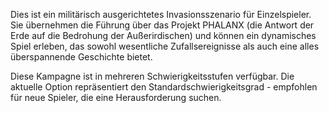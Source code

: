 Dies ist ein militärisch ausgerichtetes Invasionsszenario für
Einzelspieler. Sie übernehmen die Führung über das Projekt PHALANX (die
Antwort der Erde auf die Bedrohung der Außerirdischen) und können ein
dynamisches Spiel erleben, das sowohl wesentliche Zufallsereignisse als
auch eine alles überspannende Geschichte bietet.

Diese Kampagne ist in mehreren Schwierigkeitsstufen verfügbar. Die
aktuelle Option repräsentiert den Standardschwierigkeitsgrad - empfohlen
für neue Spieler, die eine Herausforderung suchen.